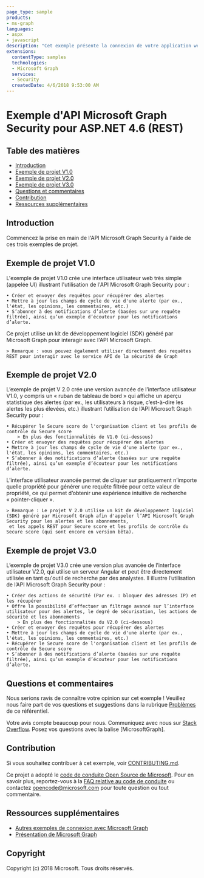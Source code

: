 ```yaml
---
page_type: sample
products:
- ms-graph
languages:
- aspx
- javascript
description: "Cet exemple présente la connexion de votre application web ASP.net à l’API de sécurité à l’aide du kit de développement logiciel SDK Microsoft Graph."
extensions:
  contentType: samples
  technologies:
  - Microsoft Graph 
  services:
  - Security
  createdDate: 4/6/2018 9:53:00 AM
---
```

# Exemple d'API Microsoft Graph Security pour ASP.NET 4.6 (REST)

## Table des matières

* [Introduction](#introduction)
* [Exemple de projet V1.0](#sample-project-v1.0)
* [Exemple de projet V2.0](#sample-project-v2.0)
* [Exemple de projet V3.0](#sample-project-v3.0)
* [Questions et commentaires](#questions-and-comments)
* [Contribution](#contributing)
* [Ressources supplémentaires](#additional-resources)

## Introduction

Commencez la prise en main de l'API Microsoft Graph Security à l'aide de ces trois exemples de projet.

## Exemple de projet V1.0

L'exemple de projet V1.0 crée une interface utilisateur web très simple (appelée UI) illustrant l'utilisation de l'API Microsoft Graph Security pour :

	• Créer et envoyer des requêtes pour récupérer des alertes
	• Mettre à jour les champs de cycle de vie d'une alerte (par ex., l'état, les opinions, les commentaires, etc.)
	• S’abonner à des notifications d’alerte (basées sur une requête filtrée), ainsi qu’un exemple d’écouteur pour les notifications d’alerte. 
Ce projet utilise un kit de développement logiciel (SDK) généré par Microsoft Graph pour interagir avec l'API Microsoft Graph.
	  
	> Remarque : vous pouvez également utiliser directement des requêtes REST pour interagir avec le service API de la sécurité de Graph

## Exemple de projet V2.0

L’exemple de projet V 2.0 crée une version avancée de l’interface utilisateur V1.0, y compris un « ruban de tableau de bord » qui affiche un aperçu statistique des alertes (par ex., les utilisateurs à risque, c’est-à-dire les alertes les plus élevées, etc.) illustrant l’utilisation de l’API Microsoft Graph Security pour :

	• Récupérer le Secure score de l'organisation client et les profils de contrôle du Secure score
	    > En plus des fonctionnalités de V1.0 (ci-dessous)
	• Créer et envoyer des requêtes pour récupérer des alertes
	• Mettre à jour les champs de cycle de vie d'une alerte (par ex., l'état, les opinions, les commentaires, etc.)
	• S’abonner à des notifications d’alerte (basées sur une requête filtrée), ainsi qu’un exemple d’écouteur pour les notifications d’alerte. 

L’interface utilisateur avancée permet de cliquer sur pratiquement n’importe quelle propriété pour générer une requête filtrée pour cette valeur de propriété, ce qui permet d’obtenir une expérience intuitive de recherche « pointer-cliquer ».

	> Remarque : Le projet V 2.0 utilise un kit de développement logiciel (SDK) généré par Microsoft Graph afin d'appeler l’API Microsoft Graph Security pour les alertes et les abonnements,
	 et les appels REST pour Secure score et les profils de contrôle du Secure score (qui sont encore en version bêta).


## Exemple de projet V3.0

L’exemple de projet V3.0 crée une version plus avancée de l’interface utilisateur V2.0, qui utilise un serveur Angular et peut être directement utilisée en tant qu'outil de recherche par des analystes. Il illustre l’utilisation de l’API Microsoft Graph Security pour :

	• Créer des actions de sécurité (Par ex. : bloquer des adresses IP) et les récupérer 
	• Offre la possibilité d’effectuer un filtrage avancé sur l’interface utilisateur pour des alertes, le degré de sécurisation, les actions de sécurité et les abonnements
	    > En plus des fonctionnalités du V2.0 (ci-dessous)
	• Créer et envoyer des requêtes pour récupérer des alertes
	• Mettre à jour les champs de cycle de vie d'une alerte (par ex., l'état, les opinions, les commentaires, etc.)
	• Récupérer le Secure score de l'organisation client et les profils de contrôle du Secure score
	• S’abonner à des notifications d’alerte (basées sur une requête filtrée), ainsi qu’un exemple d’écouteur pour les notifications d’alerte. 


## Questions et commentaires

Nous serions ravis de connaître votre opinion sur cet exemple !
Veuillez nous faire part de vos questions et suggestions dans la rubrique [Problèmes](https://github.com/microsoftgraph/aspnet-connect-rest-sample/issues) de ce référentiel.

Votre avis compte beaucoup pour nous. Communiquez avec nous sur [Stack Overflow](https://stackoverflow.com/questions/tagged/microsoftgraph).
Posez vos questions avec la balise [MicrosoftGraph].

## Contribution ##

Si vous souhaitez contribuer à cet exemple, voir [CONTRIBUTING.md](CONTRIBUTING.md).

Ce projet a adopté le [code de conduite Open Source de Microsoft](https://opensource.microsoft.com/codeofconduct/).
Pour en savoir plus, reportez-vous à la [FAQ relative au code de conduite](https://opensource.microsoft.com/codeofconduct/faq/) ou contactez [opencode@microsoft.com](mailto:opencode@microsoft.com) pour toute question ou tout commentaire.

## Ressources supplémentaires

- [Autres exemples de connexion avec Microsoft Graph](https://github.com/MicrosoftGraph?utf8=%E2%9C%93&query=-Connect)
- [Présentation de Microsoft Graph](https://graph.microsoft.io)

## Copyright
Copyright (c) 2018 Microsoft. Tous droits réservés.



